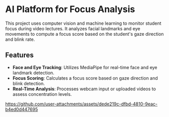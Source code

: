 # AI Platform for Focus Analysis

This project uses computer vision and machine learning to monitor student focus during video lectures. It analyzes facial landmarks and eye movements to compute a focus score based on the student's gaze direction and blink rate.

## Features

- **Face and Eye Tracking**: Utilizes MediaPipe for real-time face and eye landmark detection.
- **Focus Scoring**: Calculates a focus score based on gaze direction and blink detection.
- **Real-Time Analysis**: Processes webcam input or uploaded videos to assess concentration levels.

https://github.com/user-attachments/assets/dede219c-dfbd-4810-9eac-b4ed0d447695
